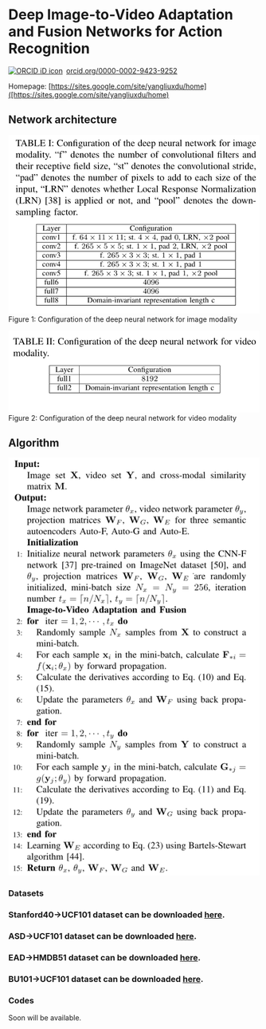 # Deep Image-to-Video Adaptation and Fusion Networks for Action Recognition

<a href="https://orcid.org/0000-0002-9423-9252" target="orcid.widget" rel="noopener noreferrer" style="vertical-align:top;"><img src="https://orcid.org/sites/default/files/images/orcid_16x16.png" style="width:1em;margin-right:.5em;" alt="ORCID iD icon">orcid.org/0000-0002-9423-9252</a>

Homepage: [https://sites.google.com/site/yangliuxdu/home]([https://sites.google.com/site/yangliuxdu/home)

## Network architecture
![Image](Network_image.png)
Figure 1: Configuration of the deep neural network for image modality

![Image](Network_video.png)
Figure 2: Configuration of the deep neural network for video modality

## Algorithm

![Image](ALgorithm.png)

### Datasets

### Stanford40->UCF101 dataset can be downloaded [here](http://4drepository.inrialpes.fr/public/viewgroup/6#sequence37).

### ASD->UCF101 dataset can be downloaded [here](http://users.eecs.northwestern.edu/~jwa368/my_data.html).

### EAD->HMDB51 dataset can be downloaded [here](http://csee.wvu.edu/~vkkulathumani/wvu-action.html).

### BU101->UCF101 dataset can be downloaded [here](http://dipersec.king.ac.uk/MuHAVi-MAS/).


### Codes
Soon will be available.
